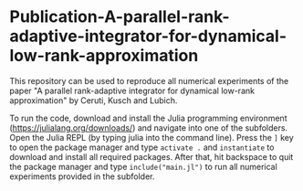 # Publication-A-parallel-rank-adaptive-integrator-for-dynamical-low-rank-approximation
This repository can be used to reproduce all numerical experiments of the paper "A parallel rank-adaptive integrator for dynamical low-rank approximation" by Ceruti, Kusch and Lubich. 

To run the code, download and install the Julia programming environment (https://julialang.org/downloads/) and navigate into one of the subfolders. Open the Julia REPL (by typing julia into the command line). Press the `]` key to open the package manager and type `activate .` and `instantiate` to download and install all required packages. After that, hit backspace to quit the package manager and type `include("main.jl")` to run all numerical experiments provided in the subfolder. 
